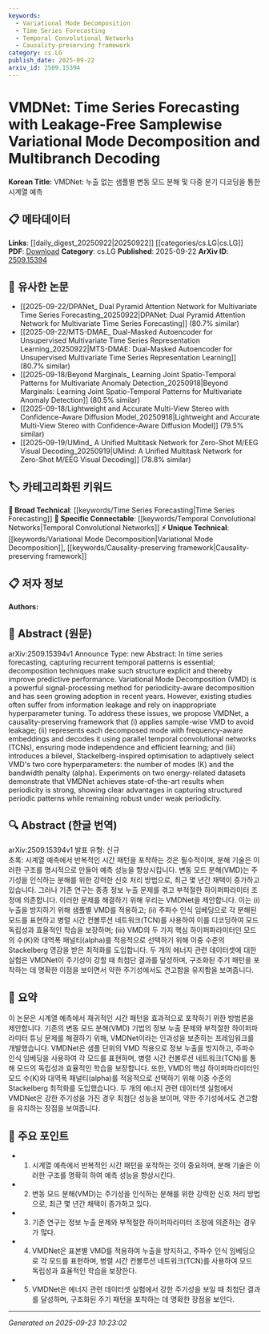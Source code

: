 ```yaml
---
keywords:
  - Variational Mode Decomposition
  - Time Series Forecasting
  - Temporal Convolutional Networks
  - Causality-preserving framework
category: cs.LG
publish_date: 2025-09-22
arxiv_id: 2509.15394
---
```


<!-- KEYWORD_LINKING_METADATA:
{
  "processed_timestamp": "2025-09-23T10:23:02.599963",
  "vocabulary_version": "1.0",
  "selected_keywords": [
    "Variational Mode Decomposition",
    "Time Series Forecasting",
    "Temporal Convolutional Networks",
    "Causality-preserving framework"
  ],
  "rejected_keywords": [],
  "similarity_scores": {
    "Variational Mode Decomposition": 0.8,
    "Time Series Forecasting": 0.75,
    "Temporal Convolutional Networks": 0.82,
    "Causality-preserving framework": 0.77
  },
  "extraction_method": "AI_prompt_based",
  "budget_applied": true,
  "candidates_json": {
    "candidates": [
      {
        "surface": "Variational Mode Decomposition",
        "canonical": "Variational Mode Decomposition",
        "aliases": [
          "VMD"
        ],
        "category": "unique_technical",
        "rationale": "A core technique in the paper, essential for linking decomposition methods in time series analysis.",
        "novelty_score": 0.75,
        "connectivity_score": 0.7,
        "specificity_score": 0.85,
        "link_intent_score": 0.8
      },
      {
        "surface": "Time Series Forecasting",
        "canonical": "Time Series Forecasting",
        "aliases": [],
        "category": "broad_technical",
        "rationale": "Central to the paper's focus, connecting to a broad range of forecasting methodologies.",
        "novelty_score": 0.4,
        "connectivity_score": 0.85,
        "specificity_score": 0.6,
        "link_intent_score": 0.75
      },
      {
        "surface": "Temporal Convolutional Networks",
        "canonical": "Temporal Convolutional Networks",
        "aliases": [
          "TCNs"
        ],
        "category": "specific_connectable",
        "rationale": "Key architecture used in the paper, relevant for linking to neural network structures.",
        "novelty_score": 0.65,
        "connectivity_score": 0.78,
        "specificity_score": 0.8,
        "link_intent_score": 0.82
      },
      {
        "surface": "Causality-preserving framework",
        "canonical": "Causality-preserving framework",
        "aliases": [],
        "category": "unique_technical",
        "rationale": "Describes a novel approach in the paper, important for linking to causality-focused methodologies.",
        "novelty_score": 0.7,
        "connectivity_score": 0.65,
        "specificity_score": 0.78,
        "link_intent_score": 0.77
      }
    ],
    "ban_list_suggestions": [
      "periodicity",
      "hyperparameter tuning"
    ]
  },
  "decisions": [
    {
      "candidate_surface": "Variational Mode Decomposition",
      "resolved_canonical": "Variational Mode Decomposition",
      "decision": "linked",
      "scores": {
        "novelty": 0.75,
        "connectivity": 0.7,
        "specificity": 0.85,
        "link_intent": 0.8
      }
    },
    {
      "candidate_surface": "Time Series Forecasting",
      "resolved_canonical": "Time Series Forecasting",
      "decision": "linked",
      "scores": {
        "novelty": 0.4,
        "connectivity": 0.85,
        "specificity": 0.6,
        "link_intent": 0.75
      }
    },
    {
      "candidate_surface": "Temporal Convolutional Networks",
      "resolved_canonical": "Temporal Convolutional Networks",
      "decision": "linked",
      "scores": {
        "novelty": 0.65,
        "connectivity": 0.78,
        "specificity": 0.8,
        "link_intent": 0.82
      }
    },
    {
      "candidate_surface": "Causality-preserving framework",
      "resolved_canonical": "Causality-preserving framework",
      "decision": "linked",
      "scores": {
        "novelty": 0.7,
        "connectivity": 0.65,
        "specificity": 0.78,
        "link_intent": 0.77
      }
    }
  ]
}
-->

# VMDNet: Time Series Forecasting with Leakage-Free Samplewise Variational Mode Decomposition and Multibranch Decoding

**Korean Title:** VMDNet: 누출 없는 샘플별 변동 모드 분해 및 다중 분기 디코딩을 통한 시계열 예측

## 📋 메타데이터

**Links**: [[daily_digest_20250922|20250922]] [[categories/cs.LG|cs.LG]]
**PDF**: [Download](https://arxiv.org/pdf/2509.15394.pdf)
**Category**: cs.LG
**Published**: 2025-09-22
**ArXiv ID**: [2509.15394](https://arxiv.org/abs/2509.15394)

## 🔗 유사한 논문
- [[2025-09-22/DPANet_ Dual Pyramid Attention Network for Multivariate Time Series Forecasting_20250922|DPANet: Dual Pyramid Attention Network for Multivariate Time Series Forecasting]] (80.7% similar)
- [[2025-09-22/MTS-DMAE_ Dual-Masked Autoencoder for Unsupervised Multivariate Time Series Representation Learning_20250922|MTS-DMAE: Dual-Masked Autoencoder for Unsupervised Multivariate Time Series Representation Learning]] (80.7% similar)
- [[2025-09-18/Beyond Marginals_ Learning Joint Spatio-Temporal Patterns for Multivariate Anomaly Detection_20250918|Beyond Marginals: Learning Joint Spatio-Temporal Patterns for Multivariate Anomaly Detection]] (80.5% similar)
- [[2025-09-18/Lightweight and Accurate Multi-View Stereo with Confidence-Aware Diffusion Model_20250918|Lightweight and Accurate Multi-View Stereo with Confidence-Aware Diffusion Model]] (79.5% similar)
- [[2025-09-19/UMind_ A Unified Multitask Network for Zero-Shot M/EEG Visual Decoding_20250919|UMind: A Unified Multitask Network for Zero-Shot M/EEG Visual Decoding]] (78.8% similar)

## 🏷️ 카테고리화된 키워드
**🧠 Broad Technical**: [[keywords/Time Series Forecasting|Time Series Forecasting]]
**🔗 Specific Connectable**: [[keywords/Temporal Convolutional Networks|Temporal Convolutional Networks]]
**⚡ Unique Technical**: [[keywords/Variational Mode Decomposition|Variational Mode Decomposition]], [[keywords/Causality-preserving framework|Causality-preserving framework]]

## 📋 저자 정보

**Authors:** 

## 📄 Abstract (원문)

arXiv:2509.15394v1 Announce Type: new 
Abstract: In time series forecasting, capturing recurrent temporal patterns is essential; decomposition techniques make such structure explicit and thereby improve predictive performance. Variational Mode Decomposition (VMD) is a powerful signal-processing method for periodicity-aware decomposition and has seen growing adoption in recent years. However, existing studies often suffer from information leakage and rely on inappropriate hyperparameter tuning. To address these issues, we propose VMDNet, a causality-preserving framework that (i) applies sample-wise VMD to avoid leakage; (ii) represents each decomposed mode with frequency-aware embeddings and decodes it using parallel temporal convolutional networks (TCNs), ensuring mode independence and efficient learning; and (iii) introduces a bilevel, Stackelberg-inspired optimisation to adaptively select VMD's two core hyperparameters: the number of modes (K) and the bandwidth penalty (alpha). Experiments on two energy-related datasets demonstrate that VMDNet achieves state-of-the-art results when periodicity is strong, showing clear advantages in capturing structured periodic patterns while remaining robust under weak periodicity.

## 🔍 Abstract (한글 번역)

arXiv:2509.15394v1 발표 유형: 신규  
초록: 시계열 예측에서 반복적인 시간 패턴을 포착하는 것은 필수적이며, 분해 기술은 이러한 구조를 명시적으로 만들어 예측 성능을 향상시킵니다. 변동 모드 분해(VMD)는 주기성을 인식하는 분해를 위한 강력한 신호 처리 방법으로, 최근 몇 년간 채택이 증가하고 있습니다. 그러나 기존 연구는 종종 정보 누출 문제를 겪고 부적절한 하이퍼파라미터 조정에 의존합니다. 이러한 문제를 해결하기 위해 우리는 VMDNet을 제안합니다. 이는 (i) 누출을 방지하기 위해 샘플별 VMD를 적용하고; (ii) 주파수 인식 임베딩으로 각 분해된 모드를 표현하고 병렬 시간 컨볼루션 네트워크(TCN)를 사용하여 이를 디코딩하여 모드 독립성과 효율적인 학습을 보장하며; (iii) VMD의 두 가지 핵심 하이퍼파라미터인 모드의 수(K)와 대역폭 패널티(alpha)를 적응적으로 선택하기 위해 이중 수준의 Stackelberg 영감을 받은 최적화를 도입합니다. 두 개의 에너지 관련 데이터셋에 대한 실험은 VMDNet이 주기성이 강할 때 최첨단 결과를 달성하며, 구조화된 주기 패턴을 포착하는 데 명확한 이점을 보이면서 약한 주기성에서도 견고함을 유지함을 보여줍니다.

## 📝 요약

이 논문은 시계열 예측에서 재귀적인 시간 패턴을 효과적으로 포착하기 위한 방법론을 제안합니다. 기존의 변동 모드 분해(VMD) 기법의 정보 누출 문제와 부적절한 하이퍼파라미터 튜닝 문제를 해결하기 위해, VMDNet이라는 인과성을 보존하는 프레임워크를 개발했습니다. VMDNet은 샘플 단위의 VMD 적용으로 정보 누출을 방지하고, 주파수 인식 임베딩을 사용하여 각 모드를 표현하며, 병렬 시간 컨볼루션 네트워크(TCN)를 통해 모드의 독립성과 효율적인 학습을 보장합니다. 또한, VMD의 핵심 하이퍼파라미터인 모드 수(K)와 대역폭 패널티(alpha)를 적응적으로 선택하기 위해 이중 수준의 Stackelberg 최적화를 도입했습니다. 두 개의 에너지 관련 데이터셋 실험에서 VMDNet은 강한 주기성을 가진 경우 최첨단 성능을 보이며, 약한 주기성에서도 견고함을 유지하는 장점을 보여줍니다.

## 🎯 주요 포인트

- 1. 시계열 예측에서 반복적인 시간 패턴을 포착하는 것이 중요하며, 분해 기술은 이러한 구조를 명확히 하여 예측 성능을 향상시킨다.
- 2. 변동 모드 분해(VMD)는 주기성을 인식하는 분해를 위한 강력한 신호 처리 방법으로, 최근 몇 년간 채택이 증가하고 있다.
- 3. 기존 연구는 정보 누출 문제와 부적절한 하이퍼파라미터 조정에 의존하는 경우가 많다.
- 4. VMDNet은 표본별 VMD를 적용하여 누출을 방지하고, 주파수 인식 임베딩으로 각 모드를 표현하며, 병렬 시간 컨볼루션 네트워크(TCN)를 사용하여 모드 독립성과 효율적인 학습을 보장한다.
- 5. VMDNet은 에너지 관련 데이터셋 실험에서 강한 주기성을 보일 때 최첨단 결과를 달성하며, 구조화된 주기 패턴을 포착하는 데 명확한 장점을 보인다.


---

*Generated on 2025-09-23 10:23:02*